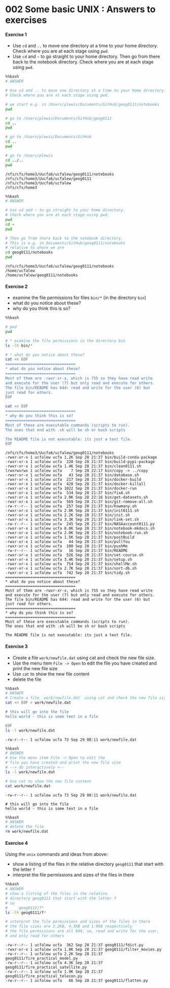 # 002 Some basic UNIX : Answers to exercises

#### Exercise 1

* Use `cd` and `..` to move one directory at a time to your home directory. Check where you are at each stage using `pwd`.
* Use `cd` and `~` to go straight to your home directory. Then go from there back to the notebook directory. Check where you are at each stage using `pwd`.


```bash
%%bash
# ANSWER

# Use cd and .. to move one directory at a time to your home directory. 
# Check where you are at each stage using pwd.

# we start e.g. in /Users/plewis/Documents/GitHub/geog0111/notebooks
pwd

# go to /Users/plewis/Documents/GitHub/geog0111
cd ..
pwd

# go to /Users/plewis/Documents/GitHub
cd ..
pwd

# go to /Users/plewis
cd ../..
pwd
```

    /nfs/cfs/home3/Uucfa6/ucfalew/geog0111/notebooks
    /nfs/cfs/home3/Uucfa6/ucfalew/geog0111
    /nfs/cfs/home3/Uucfa6/ucfalew
    /nfs/cfs/home3



```bash
%%bash
# ANSWER

# Use cd and ~ to go straight to your home directory. 
# Check where you are at each stage using pwd.
pwd
cd ~
pwd

# Then go from there back to the notebook directory. 
# This is e.g. in Documents/GitHub/geog0111/notebooks
# relative to where we are
cd geog0111/notebooks
pwd
```

    /nfs/cfs/home3/Uucfa6/ucfalew/geog0111/notebooks
    /home/ucfalew
    /home/ucfalew/geog0111/notebooks


#### Exercise 2

* examine the file permissions for files `bin/*` (in the directory `bin`)
* what do you notice about these? 
* why do you think this is so?


```bash
%%bash

# pwd
pwd

# * examine the file permissions in the directory bin
ls -lh bin/*

# * what do you notice about these?
cat << EOF
===============================
* what do you notice about these?
===============================
Most of them are -rwxr-xr-x, which is 755 so they have read write 
and execute for the user (7) but only read and execute for others.
The file bin/README has 644: read and write for the user (6) but
just read for others.
EOF

cat << EOF
===============================
* why do you think this is so?
===============================
Most of these are executable commands (scripts to run).
The ones that end with .sh will be sh or bash scripts

The README file is not executable: its just a text file.
EOF
```

    /nfs/cfs/home3/Uucfa6/ucfalew/geog0111/notebooks
    -rwxr-xr-x 1 ucfalew ucfa 1.2K Sep 28 21:37 bin/build-conda-package
    -rwxr-xr-x 1 ucfalew ucfa  220 Sep 28 21:37 bin/build-pypi-package
    -rwxr-xr-x 1 ucfalew ucfa 1.4K Sep 28 21:37 bin/clean0111.sh
    lrwxrwxrwx 1 ucfalew ucfa    7 Sep 28 22:17 bin/copy -> ../copy
    -rwxr-xr-x 1 ucfalew ucfa   43 Sep 28 21:37 bin/database.sh
    -rwxr-xr-x 1 ucfalew ucfa  217 Sep 28 21:37 bin/docker-build
    -rwxr-xr-x 1 ucfalew ucfa  428 Sep 28 21:37 bin/docker-killall
    -rwxr-xr-x 1 ucfalew ucfa 1022 Sep 28 21:37 bin/docker-run
    -rwxr-xr-x 1 ucfalew ucfa  534 Sep 28 21:37 bin/fixA.sh
    -rwxr-xr-x 1 ucfalew ucfa 2.0K Sep 28 22:16 bin/get-datasets.sh
    -rwxr-xr-x 1 ucfalew ucfa  569 Sep 28 21:37 bin/git-remove-all.sh
    -rw-r--r-- 1 ucfalew ucfa  257 Sep 28 21:37 bin/howmany.sh
    -rwxr-xr-x 1 ucfalew ucfa 2.8K Sep 28 21:37 bin/init0111.sh
    -rwxr-xr-x 1 ucfalew ucfa 2.2K Sep 28 21:37 bin/init.sh
    -rwxr-xr-x 1 ucfalew ucfa 3.3K Sep 28 21:37 bin/link-set.sh
    -rw-r--r-- 1 ucfalew ucfa  245 Sep 28 21:37 bin/NASAaccount0111.py
    -rwxr-xr-x 1 ucfalew ucfa 8.0K Sep 28 21:37 bin/notebook-mkdocs.sh
    -rwxr-xr-x 1 ucfalew ucfa 2.0K Sep 28 21:37 bin/notebook-run.sh
    -rwxr-xr-x 1 ucfalew ucfa 1.5K Sep 28 21:37 bin/postBuild
    -rwxr-xr-x 1 ucfalew ucfa   44 Sep 28 21:37 bin/pullYou
    -rwxr-xr-x 1 ucfalew ucfa  100 Sep 28 21:37 bin/pushMe
    -rw-r--r-- 1 ucfalew ucfa   16 Sep 28 21:37 bin/README
    -rwxr-xr-x 1 ucfalew ucfa  526 Sep 28 21:37 bin/set-course.sh
    -rwxr-xr-x 1 ucfalew ucfa 3.4K Sep 28 21:37 bin/setup.sh
    -rwxr-xr-x 1 ucfalew ucfa  754 Sep 28 21:37 bin/shellMe.sh
    -rwxr-xr-x 1 ucfalew ucfa 2.7K Sep 28 21:37 bin/sort-db.sh
    -rwxr-xr-x 1 ucfalew ucfa  742 Sep 28 21:37 bin/tidy.sh
    ===============================
    * what do you notice about these?
    ===============================
    Most of them are -rwxr-xr-x, which is 755 so they have read write 
    and execute for the user (7) but only read and execute for others.
    The file bin/README has 644: read and write for the user (6) but
    just read for others.
    ===============================
    * why do you think this is so?
    ===============================
    Most of these are executable commands (scripts to run).
    The ones that end with .sh will be sh or bash scripts
    
    The README file is not executable: its just a text file.


#### Exercise 3

* Create a file `work/newfile.dat` using cat and check the new file size.
* Use the menu item `File -> Open` to edit the file you have created and print the new file size
* Use `cat` to show the new file content
* delete the file


```bash
%%bash
# ANSWER
# Create a file `work/newfile.dat` using cat and check the new file size.
cat << EOF > work/newfile.dat

# this will go into the file
hello world - this is some text in a file

EOF
ls -l work/newfile.dat
```

    -rw-r--r-- 1 ucfalew ucfa 73 Sep 29 08:11 work/newfile.dat



```bash
%%bash
# ANSWER
# Use the menu item File -> Open to edit the 
# file you have created and print the new file size
# --> do interactively <--
ls -l work/newfile.dat

# Use cat to show the new file content
cat work/newfile.dat
```

    -rw-r--r-- 1 ucfalew ucfa 73 Sep 29 08:11 work/newfile.dat
    
    # this will go into the file
    hello world - this is some text in a file
    



```bash
%%bash
# ANSWER
# delete the file
rm work/newfile.dat
```

#### Exercise 4

Using the `unix` commands and ideas from above:

* show a listing of the files in the relative directory `geog0111` that start with the letter `f`
* interpret the file permissions and sizes of the files in there


```bash
%%bash
# ANSWER
# show a listing of the files in the relative 
# directory geog0111 that start with the letter f
# so
#     geog0111/f*
ls -lh geog0111/f*

# interpret the file permissions and sizes of the files in there
# the file sizes are 2.2KB, 4.3KB and 1.9KB respectively
# the file permissions are all 644, so, read and write for the user, 
# and only read for others
```

    -rw-r--r-- 1 ucfalew ucfa  362 Sep 28 21:37 geog0111/fdict.py
    -rwxr-xr-x 1 ucfalew ucfa 1.8K Sep 28 21:37 geog0111/filter_movies.py
    -rw-r--r-- 1 ucfalew ucfa 2.2K Sep 28 21:37 geog0111/fire_practical_model.py
    -rw-r--r-- 1 ucfalew ucfa 4.3K Sep 28 21:37 geog0111/fire_practical_satellite.py
    -rw-r--r-- 1 ucfalew ucfa 1.9K Sep 28 21:37 geog0111/fire_practical_telecon.py
    -rw-r--r-- 1 ucfalew ucfa   66 Sep 28 21:37 geog0111/flatten.py

